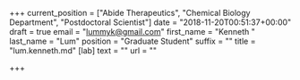 +++
current_position = ["Abide Therapeutics", "Chemical Biology Department", "Postdoctoral Scientist"]
date = "2018-11-20T00:51:37+00:00"
draft = true
email = "lummyk@gmail.com"
first_name = "Kenneth "
last_name = "Lum"
position = "Graduate Student"
suffix = ""
title = "lum.kenneth.md"
[lab]
text = ""
url = ""

+++
